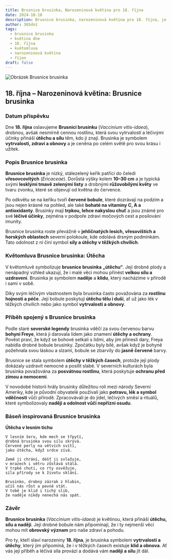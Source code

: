```yaml
---
title: Brusnice brusinka, Narozeninová květina pro 18. října
date: 2024-10-18
description: Brusnice brusinka, narozeninová květina pro 18. října, je symbolem Útěcha. Objevte její jedinečný význam, fascinující příběhy a poezii, která oslavuje její krásu.
author: 365dní
tags:
  - brusnice brusinka
  - květina dne
  - 18. října
  - květomluva
  - narozeninová květina
  - říjen
draft: false
---
```


![Obrázek Brusnice brusinka](https://cdn.pixabay.com/photo/2019/12/13/05/42/cranberry-4692230_960_720.jpg#center)


## 18. října – Narozeninová květina: Brusnice brusinka

### Datum příspěvku

Dne **18. října** oslavujeme **Brusnici brusinku** (_Vaccinium vitis-idaea_), drobnou, avšak nesmírně cennou rostlinu, která svou vytrvalostí a léčivými účinky přináší **útěchu a sílu** těm, kdo ji znají. Brusinka je symbolem **vytrvalosti, zdraví a obnovy** a je ceněna po celém světě pro svou krásu i užitek.

### Popis Brusnice brusinka

**Brusnice brusinka** je nízký, stálezelený keřík patřící do čeledi **vřesovcovitých** (_Ericaceae_). Dorůstá výšky kolem **10–30 cm** a je typická svými **lesklými tmavě zelenými listy** a drobnými **růžovobílými květy** ve tvaru zvonku, které se objevují od května do července.

Po odkvětu se na keříku tvoří **červené bobule**, které dozrávají na podzim a jsou nejen krásné na pohled, ale také **bohaté na vitaminy C, A a antioxidanty**. Brusinky mají **trpkou, lehce nakyslou chuť** a jsou známé pro své **léčivé účinky**, zejména v podpoře zdraví močových cest a posilování imunity.

Brusnice brusinka roste převážně v **jehličnatých lesích, vřesovištích a horských oblastech** severní polokoule, kde odolává drsným podmínkám. Tato odolnost z ní činí symbol **síly a útěchy v těžkých chvílích**.

### Květomluva Brusnice brusinka: Útěcha

V květomluvě symbolizuje **brusnice brusinka** **„útěchu“**. Její drobné plody a nenápadný vzhled ukazují, že i malé věci mohou přinést **velkou sílu a uzdravení**. Brusinka je symbolem **naděje** a **klidu**, který nacházíme v přírodě i sami v sobě.

Díky svým léčivým vlastnostem byla brusinka často považována za **rostlinu hojnosti a péče**. Její bobule poskytují **útěchu tělu i duši**, ať už jako lék v těžkých chvílích nebo jako symbol **vytrvalosti a obnovy**.

### Příběh spojený s Brusnice brusinka

Podle staré **severské legendy** brusinka vděčí za svou červenou barvu **bohyni Freye**, která ji darovala lidem jako znamení **útěchy a ochrany**. Pověst praví, že když se bohové setkali s lidmi, aby jim přinesli dary, Freya nabídla drobné bobule brusinky. Zpočátku byly bílé, avšak když je bohyně požehnala svou láskou a slzami, bobule se zbarvily do **jasně červené** barvy.

Brusnice se stala symbolem **útěchy v těžkých časech**, protože její plody dokázaly uzdravit nemocné a posílit slabé. V severních kulturách byla brusinka považována za **posvátnou rostlinu**, která poskytuje **ochranu před zimou a nemocemi**.

V novodobé historii hrály brusinky důležitou roli mezi národy Severní Ameriky, kde je původní obyvatelé používali jako **potravu, lék a symbol vděčnosti** vůči přírodě. Zpracovávali je do jídel, léčivých směsí a rituálů, které symbolizovaly **naději a odolnost vůči nepřízni osudu**.

### Báseň inspirovaná Brusnice brusinka

**Útěcha v lesním tichu**

```
V lesním šeru, kde mech se třpytí,  
drobná brusinka svou sílu skrývá.  
Červené perly na větvích svítí,  
jako útěcha, když srdce zívá.  

Země ji chrání, déšť ji svlažuje,  
v mrazech i větru zůstává stálá.  
V trpké chuti, co rty osvěžuje,  
síla přírody se k životu sklání.  

Brusinko, drobný zázrak z hlubin,  
učíš nás růst a pevně stát.  
V tobě je klid i tichý slib,  
že naděje nikdy nenechá nás spát.  
```

### Závěr

**Brusnice brusinka** (_Vaccinium vitis-idaea_) je květinou, která přináší **útěchu, sílu a naději**. Její drobné bobule nám připomínají, že i ty nejmenší věci mohou mít **obrovský význam** pro naše zdraví a pohodu.

Pro ty, kteří slaví narozeniny **18. října**, je brusinka symbolem **vytrvalosti a útěchy**, který jim připomíná, že i v těžkých časech existuje **klid a obnova**. Ať vás její příběh a léčivá síla provází a dodává vám **naději a sílu** jít dál.